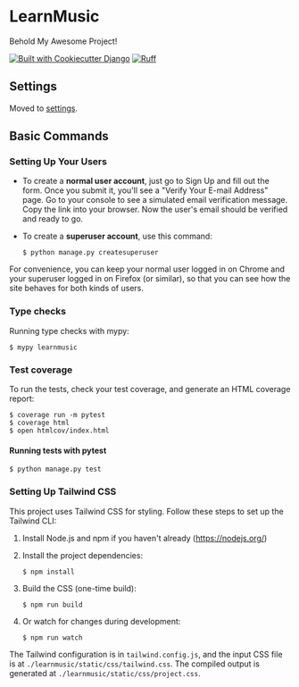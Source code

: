 # LearnMusic

Behold My Awesome Project!

[![Built with Cookiecutter Django](https://img.shields.io/badge/built%20with-Cookiecutter%20Django-ff69b4.svg?logo=cookiecutter)](https://github.com/cookiecutter/cookiecutter-django/)
[![Ruff](https://img.shields.io/endpoint?url=https://raw.githubusercontent.com/astral-sh/ruff/main/assets/badge/v2.json)](https://github.com/astral-sh/ruff)

## Settings

Moved to [settings](https://cookiecutter-django.readthedocs.io/en/latest/1-getting-started/settings.html).

## Basic Commands

### Setting Up Your Users

- To create a **normal user account**, just go to Sign Up and fill out the form. Once you submit it, you'll see a "Verify Your E-mail Address" page. Go to your console to see a simulated email verification message. Copy the link into your browser. Now the user's email should be verified and ready to go.

- To create a **superuser account**, use this command:

      $ python manage.py createsuperuser

For convenience, you can keep your normal user logged in on Chrome and your superuser logged in on Firefox (or similar), so that you can see how the site behaves for both kinds of users.

### Type checks

Running type checks with mypy:

    $ mypy learnmusic

### Test coverage

To run the tests, check your test coverage, and generate an HTML coverage report:

    $ coverage run -m pytest
    $ coverage html
    $ open htmlcov/index.html

#### Running tests with pytest

    $ python manage.py test

### Setting Up Tailwind CSS

This project uses Tailwind CSS for styling. Follow these steps to set up the Tailwind CLI:

1. Install Node.js and npm if you haven't already (https://nodejs.org/)

2. Install the project dependencies:

    ```
    $ npm install
    ```

3. Build the CSS (one-time build):

    ```
    $ npm run build
    ```

4. Or watch for changes during development:

    ```
    $ npm run watch
    ```

The Tailwind configuration is in `tailwind.config.js`, and the input CSS file is at `./learnmusic/static/css/tailwind.css`. The compiled output is generated at `./learnmusic/static/css/project.css`.
